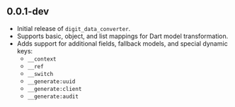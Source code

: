 ## 0.0.1-dev

- Initial release of `digit_data_converter`.
- Supports basic, object, and list mappings for Dart model transformation.
- Adds support for additional fields, fallback models, and special dynamic keys:
    - `__context`
    - `__ref`
    - `__switch`
    - `__generate:uuid`
    - `__generate:client`
    - `__generate:audit`
